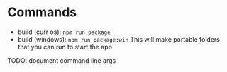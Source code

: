 # Commands

- build (curr os): `npm run package`
- build (windows): `npm run package:win`
This will make portable folders that you can run to start the app

TODO: document command line args